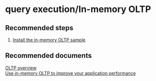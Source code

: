 <properties
	pageTitle="query execution/In-memory OLTP"
	description="query execution/In-memory OLTP"
	service="microsoft.sql"
	resource="servers"
	authors="emlisa"
	displayOrder=""
	selfHelpType="generic"
	supportTopicIds="32574330"
	productPesIds="13491"
	cloudEnvironments="public"
/>

# query execution/In-memory OLTP

## **Recommended steps**
1. [Install the in-memory OLTP sample](https://docs.microsoft.com/en-us/azure/sql-database/sql-database-in-memory#1-install-the-in-memory-oltp-sample/)

## **Recommended documents**

[OLTP overview](https://docs.microsoft.com/en-us/azure/architecture/data-guide/relational-data/online-transaction-processing/)<br>
[Use in-memory OLTP to improve your application performance](https://docs.microsoft.com/en-us/azure/sql-database/sql-database-in-memory-oltp-migration)
